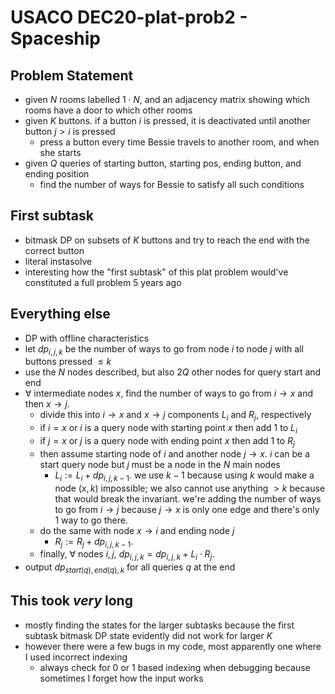 # USACO DEC20-plat-prob2 - Spaceship
## Problem Statement
- given $N$ rooms labelled $1 \cdot N$, and an adjacency matrix showing which rooms have a door to which other rooms
- given $K$ buttons. if a button $i$ is pressed, it is deactivated until another button $j > i$ is pressed
	- press a button every time Bessie travels to another room, and when she starts
- given $Q$ queries of starting button, starting pos, ending button, and ending position
	- find the number of ways for Bessie to satisfy all such conditions
## First subtask
- bitmask DP on subsets of $K$ buttons and try to reach the end with the correct button
- literal instasolve
- interesting how the "first subtask" of this plat problem would've constituted a full problem 5 years ago
## Everything else
- DP with offline characteristics
-  let $dp_{i, j, k}$ be the number of ways to go from node $i$ to node $j$ with all buttons pressed $\leq k$
- use the $N$ nodes described, but also $2Q$ other nodes for query start and end
- $\forall$ intermediate nodes $x$, find the number of ways to go from $i \to x$ and then $x \to j$.
	- divide this into $i \to x$ and $x \to j$ components $L_i$ and $R_j$, respectively
	- if $i=x$ or $i$ is a query node with starting point $x$ then add $1$ to $L_i$
	- if $j=x$ or $j$ is a query node with ending point $x$ then add $1$ to $R_j$
	- then assume starting node of $i$ and another node $j \to x$. $i$ can be a start query node but $j$ must be a node in the $N$ main nodes
		- $L_i := L_i + dp_{i, j, k-1}$. we use $k-1$ because using $k$ would make a node $(x, k)$ impossible; we also cannot use anything $>k$ because that would break the invariant. we're adding the number of ways to go from $i \to j$ because $j \to x$ is only one edge and there's only 1 way to go there.
	- do the same with node $x \to i$ and ending node $j$
		- $R_j := R_j + dp_{i, j, k-1}$.
	- finally, $\forall$ nodes $i, j$, $dp_{i, j, k} = dp_{i, j, k} + L_i \cdot R_j$.
- output $dp_{start(q), end(q), k}$ for all queries $q$ at the end
## This took *very* long
- mostly finding the states for the larger subtasks because the first subtask bitmask DP state evidently did not work for larger $K$
- however there were a few bugs in my code, most apparently one where I used incorrect indexing
	- always check for $0$ or $1$ based indexing when debugging because sometimes I forget how the input works